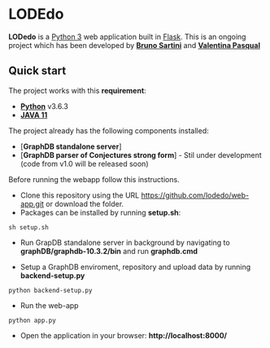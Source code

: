 # LODEdo

**LODedo** is a [Python 3](https://www.python.org/downloads/) web application built in [Flask](https://flask.palletsprojects.com/en/2.3.x/). 
This is an ongoing project which has been developed by [**Bruno Sartini**](https://www.dkes.fak12.uni-muenchen.de/people/academic_staff/bruno_sartini/index.html) and [**Valentina Pasqual**](https://www.unibo.it/sitoweb/valentina.pasqual2)

## Quick start

The project works with this **requirement**:

- [**Python**](https://www.python.org/downloads/) v3.6.3 
- [**JAVA 11**]()

The project already has the following components installed:
- [**GraphDB standalone server**]
- [**GraphDB parser of Conjectures strong form**] - Stil under development (code from v1.0 will be released soon)

Before running the webapp follow this instructions.
- Clone this repository using the URL https://github.com/lodedo/web-app.git or download the folder.
- Packages can be installed by running **setup.sh**:
```
sh setup.sh
```
- Run GrapDB standalone server in background by navigating to **graphDB/graphdb-10.3.2/bin** and run **graphdb.cmd**

- Setup a GraphDB enviroment, repository and upload data by running **backend-setup.py**
```
python backend-setup.py
```
- Run the web-app
```
python app.py
```
- Open the application in your browser: **http://localhost:8000/**

